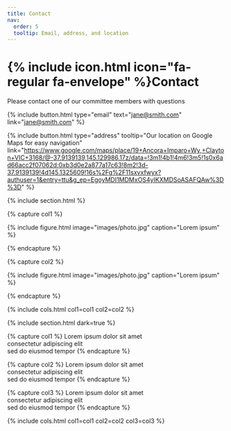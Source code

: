 ```yaml
---
title: Contact
nav:
  order: 5
  tooltip: Email, address, and location
---
```


# {% include icon.html icon="fa-regular fa-envelope" %}Contact

Please contact one of our committee members with questions

{%
  include button.html
  type="email"
  text="jane@smith.com"
  link="jane@smith.com"
%}

{%
  include button.html
  type="address"
  tooltip="Our location on Google Maps for easy navigation"
  link="https://www.google.com/maps/place/19+Ancora+Imparo+Wy,+Clayton+VIC+3168/@-37.9139139,145.129986,17z/data=!3m1!4b1!4m6!3m5!1s0x6ad66acc2f07062d:0xb3d0e2a877a17c63!8m2!3d-37.9139139!4d145.1325609!16s%2Fg%2F11sxvxfwyx?authuser=1&entry=ttu&g_ep=EgoyMDI1MDMxOS4yIKXMDSoASAFQAw%3D%3D"
%}

{% include section.html %}

{% capture col1 %}

{%
  include figure.html
  image="images/photo.jpg"
  caption="Lorem ipsum"
%}

{% endcapture %}

{% capture col2 %}

{%
  include figure.html
  image="images/photo.jpg"
  caption="Lorem ipsum"
%}

{% endcapture %}

{% include cols.html col1=col1 col2=col2 %}

{% include section.html dark=true %}

{% capture col1 %}
Lorem ipsum dolor sit amet  
consectetur adipiscing elit  
sed do eiusmod tempor
{% endcapture %}

{% capture col2 %}
Lorem ipsum dolor sit amet  
consectetur adipiscing elit  
sed do eiusmod tempor
{% endcapture %}

{% capture col3 %}
Lorem ipsum dolor sit amet  
consectetur adipiscing elit  
sed do eiusmod tempor
{% endcapture %}

{% include cols.html col1=col1 col2=col2 col3=col3 %}
